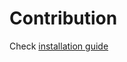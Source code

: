 # Contribution

Check [installation guide](https://github.com/samyabrata-maji/serious-portfolio#getting-started)
